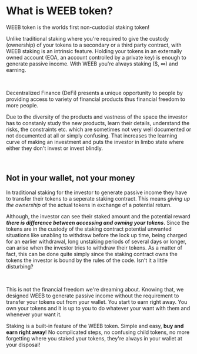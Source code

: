 # What is WEEB token?

WEEB token is the worlds first non-custodial staking token!

Unlike traditional staking where you're required to give the custody (ownership) of your tokens to a secondary or a third party contract, with WEEB staking is an intrinsic feature.
Holding your tokens in an externally owned account (EOA, an account controlled by a private key) is enough to generate passive income. With WEEB you're always staking ($, ∞) and earning.

&nbsp;

Decentralized Finance (DeFi) presents a unique opportunity to people by providing access to variety of financial products thus financial freedom to more people.

Due to the diversity of the products and vastness of the space the investor has to constanly study the new products, learn their details, understand the risks, the constraints etc. which are sometimes not very well documented or not documented at all or simply confusing.
That increases the learning curve of making an investment and puts the investor in limbo state where either they don't invest or invest blindly.

&nbsp;

## Not in your wallet, not your money

In traditional staking for the investor to generate passive income they have to transfer their tokens to a seperate staking contract. This means *giving up the ownership* of the actual tokens in exchange of a potential return.

Although, the investor can see their staked amount and the potential reward ***there is difference between accessing and owning your tokens***.
Since the tokens are in the custody of the staking contract potential unwanted situations like unabling to withdraw before the lock up time, being charged for an earlier withdrawal, long unstaking periods of several days or longer, can arise when the investor tries to withdraw their tokens.
As a matter of fact, this can be done quite simply since the staking contract owns the tokens the investor is bound by the rules of the code. Isn't it a little disturbing?

&nbsp;

This is not the financial freedom we're dreaming about.
Knowing that, we designed WEEB to generate passive income without the requirement to transfer your tokens out from your wallet. You start to earn right away. You own your tokens and it is up to you to do whatever your want with them and whenever your want it.

Staking is a built-in feature of the WEEB token. Simple and easy, **buy and earn right away**!
No complicated steps, no confusing child tokens, no more forgetting where you staked your tokens, they're always in your wallet at your disposal!

